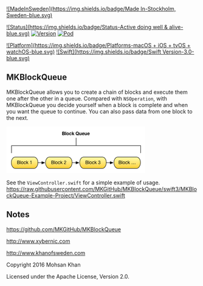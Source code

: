 [![MadeInSweden](https://img.shields.io/badge/Made In-Stockholm, Sweden-blue.svg)](https://en.wikipedia.org/wiki/Stockholm)

[![Status](https://img.shields.io/badge/Status-Active doing well & alive-blue.svg)](https://github.com/MKGitHub/MKBlockQueue)
[![Version](https://img.shields.io/badge/Version-1.0.3-blue.svg)](https://github.com/MKGitHub/MKBlockQueue)
[![Pod](https://img.shields.io/badge/pod-1.0.3-blue.svg)](https://github.com/MKGitHub/MKBlockQueue)

[![Platform](https://img.shields.io/badge/Platforms-macOS + iOS + tvOS + watchOS-blue.svg)](https://github.com/MKGitHub/MKBlockQueue)
[![Swift](https://img.shields.io/badge/Swift Version-3.0-blue.svg)](https://github.com/MKGitHub/MKBlockQueue)


MKBlockQueue
------
MKBlockQueue allows you to create a chain of blocks and execute them one after the other in a queue. Compared with `NSOperation`, with MKBlockQueue you decide yourself when a block is complete and when you want the queue to continue. You can also pass data from one block to the next.

![Image of MKBlockQueue](https://github.com/MKGitHub/MKBlockQueue/blob/master/MKBlockQueue.png)

See the `ViewController.swift` for a simple example of usage.
https://raw.githubusercontent.com/MKGitHub/MKBlockQueue/swift3/MKBlockQueue-Example-Project/ViewController.swift


Notes
------
   https://github.com/MKGitHub/MKBlockQueue

   http://www.xybernic.com

   http://www.khanofsweden.com

   Copyright 2016 Mohsan Khan

   Licensed under the Apache License, Version 2.0.

